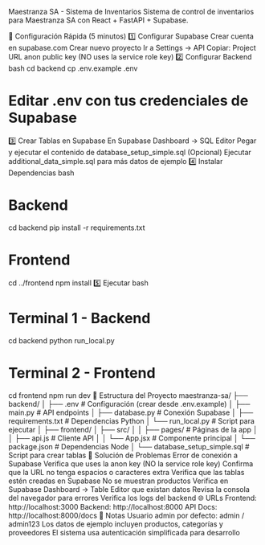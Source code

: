 Maestranza SA - Sistema de Inventarios
Sistema de control de inventarios para Maestranza SA con React + FastAPI + Supabase.

🚀 Configuración Rápida (5 minutos)
1️⃣ Configurar Supabase
Crear cuenta en supabase.com
Crear nuevo proyecto
Ir a Settings → API
Copiar:
Project URL
anon public key (NO uses la service role key)
2️⃣ Configurar Backend
bash
cd backend
cp .env.example .env
# Editar .env con tus credenciales de Supabase
3️⃣ Crear Tablas en Supabase
En Supabase Dashboard → SQL Editor
Pegar y ejecutar el contenido de database_setup_simple.sql
(Opcional) Ejecutar additional_data_simple.sql para más datos de ejemplo
4️⃣ Instalar Dependencias
bash
# Backend
cd backend
pip install -r requirements.txt

# Frontend
cd ../frontend
npm install
5️⃣ Ejecutar
bash
# Terminal 1 - Backend
cd backend
python run_local.py

# Terminal 2 - Frontend
cd frontend
npm run dev
📁 Estructura del Proyecto
maestranza-sa/
├── backend/
│   ├── .env              # Configuración (crear desde .env.example)
│   ├── main.py           # API endpoints
│   ├── database.py       # Conexión Supabase
│   ├── requirements.txt  # Dependencias Python
│   └── run_local.py      # Script para ejecutar
│
├── frontend/
│   ├── src/
│   │   ├── pages/        # Páginas de la app
│   │   ├── api.js        # Cliente API
│   │   └── App.jsx       # Componente principal
│   └── package.json      # Dependencias Node
│
└── database_setup_simple.sql  # Script para crear tablas
🔧 Solución de Problemas
Error de conexión a Supabase
Verifica que uses la anon key (NO la service role key)
Confirma que la URL no tenga espacios o caracteres extra
Verifica que las tablas estén creadas en Supabase
No se muestran productos
Verifica en Supabase Dashboard → Table Editor que existan datos
Revisa la consola del navegador para errores
Verifica los logs del backend
🌐 URLs
Frontend: http://localhost:3000
Backend: http://localhost:8000
API Docs: http://localhost:8000/docs
📝 Notas
Usuario admin por defecto: admin / admin123
Los datos de ejemplo incluyen productos, categorías y proveedores
El sistema usa autenticación simplificada para desarrollo
